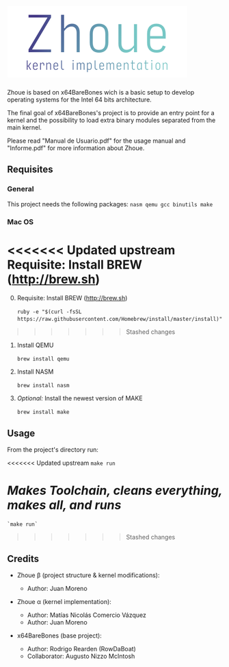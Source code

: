 # ![Zhoue Logo](/Docs/logo.png)

Zhoue is based on x64BareBones wich is a basic setup to develop operating systems for the Intel 64 bits architecture.

The final goal of x64BareBones's project is to provide an entry point for a kernel and the possibility to load extra binary modules separated from the main kernel.

Please read "Manual de Usuario.pdf" for the usage manual and "Informe.pdf" for more information about Zhoue.

## Requisites

### General

This project needs the following packages: `nasm qemu gcc binutils make`

### Mac OS

<<<<<<< Updated upstream
**Requisite:** Install BREW (http://brew.sh)
=======
0) Requisite: Install BREW (http://brew.sh)

	`ruby -e "$(curl -fsSL https://raw.githubusercontent.com/Homebrew/install/master/install)"`
>>>>>>> Stashed changes

1) Install QEMU

	`brew install qemu`

2) Install NASM

	`brew install nasm`

3) *Optional:* Install the newest version of MAKE

	`brew install make`

## Usage

From the project's directory run:

<<<<<<< Updated upstream
`make run`

*Makes Toolchain, cleans everything, makes all, and runs*
=======
	`make run`
>>>>>>> Stashed changes

## Credits

- Zhoue β (project structure & kernel modifications): 
	- Author: Juan Moreno

- Zhoue α (kernel implementation): 
	- Author: Matías Nicolás Comercio Vázquez 
	- Author: Juan Moreno

- x64BareBones (base project): 
	- Author: Rodrigo Rearden (RowDaBoat) 
	- Collaborator: Augusto Nizzo McIntosh
